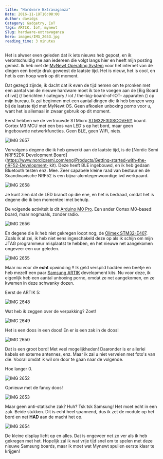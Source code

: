 ```yaml
---
title: "Hardware Extravaganza"
Date: 2016-11-18T16:08:00
Author: davidgs
Category: Gadgetry, IoT
Tags: ARTIK, IoT, mynewt
Slug: hardware-extravaganza
hero: images/IMG_2653.jpg
reading_time: 3 minutes
---
```


Het is alweer even geleden dat ik iets nieuws heb gepost, en ik verontschuldig me aan iedereen die volgt langs hier en heeft mijn posting gemist. Ik heb met de [MyNewt Operating System](http://mynewt.apache.org) voor het internet van de dingen een beetje druk geweest de laatste tijd. Het is nieuw, het is cool, en het is een hoop werk op dit moment.

Dat gezegd zijnde, ik dacht dat ik even de tijd nemen om te pronken met een aantal van de nieuwe hardware moet ik toe te voegen aan de [Big Board of ivd] (/ berichten / category / iot / the-big-board-of-IOT- apparaten /) op mijn bureau. Ik zal beginnen met een aantal dingen die ik heb bonzen weg bij de laatste tijd met MyNewt OS. Geen afkoelen unboxing porno voor u, want het is allemaal in zwaar gebruik op dit moment.

Eerst hebben we de vertrouwde STMicro [STM32F3DISCOVERY](http://www.st.com/stm32f3discovery/) board. Cortex M3 MCU met een bos van LED's op het bord, maar geen ingebouwde netwerkfuncties. Geen BLE, geen WiFi, niets.

![IMG 2657](/posts/category/iot/iot-hardware/images/IMG_2657.jpg)

Vervolgens degene die ik heb gewerkt aan de laatste tijd, is de [Nordic Semi NRF52DK Development Board] (https://www.nordicsemi.com/eng/Products/Getting-started-with-the-nRF52-Development- kit). Deze heeft BLE ingebouwd, en ik heb gedaan Bluetooth testen enz. Mee. Zeer capabele kleine raad van bestuur en de Scandinavische NRF52 is een bijna-alomtegenwoordige ivd werkpaard.

![IMG 2658](/posts/category/iot/iot-hardware/images/IMG_2658.jpg)

Je kunt zien dat de LED brandt op die ene, en het is bedraad, omdat het is degene die ik ben momenteel met behulp.

De volgende activiteit is dit [Arduino M0 Pro](https://www.adafruit.com/products/2417). Een ander Cortex M0-based board, maar nogmaals, zonder radio.

![IMG 2656](/posts/category/iot/iot-hardware/images/IMG_2656.jpg)

En degene die ik heb niet gekregen loopt nog, de [Olimex STM32-E407](https://www.olimex.com/Products/Duino/STM32/OLIMEXINO-STM32/open-source-hardware). Zoals ik al zei, ik heb niet eens ingeschakeld deze op als ik schijn om mijn JTAG programmeur misplaatst te hebben, en het nieuwe net aangekomen ongeveer een uur geleden.

![IMG 2655](/posts/category/iot/iot-hardware/images/IMG_2655.jpg)

Maar nu voor de **echt** opwinding !!<drum roll please> Ik geld verspild hadden een beetje en heb mezelf een paar [Samsung ARTIK](http://artik.io/) development kits. Nu voor deze, ik eigenlijk heb een aantal unboxing porno, omdat ze net aangekomen, en ze kwamen in deze schwanky dozen.

Eerst de ARTIK 5:

![IMG 2648](/posts/category/iot/iot-hardware/images/IMG_2648.jpg)

Wat heb ik zeggen over de verpakking? Zoet!

![IMG 2649](/posts/category/iot/iot-hardware/images/IMG_2649.jpg)

Het is een doos in een doos! En er is een zak in de doos!

![IMG 2650](/posts/category/iot/iot-hardware/images/IMG_2650.jpg)

Dat is een groot bord! Met veel mogelijkheden! Daaronder is er allerlei kabels en externe antennes, enz. Maar ik zal u niet vervelen met foto's van die. Vooral omdat ik wil om door te gaan naar de volgende.

Hoe langer 0.

![IMG 2652](/posts/category/iot/iot-hardware/images/IMG_2652.jpg)

Opnieuw met de fancy doos!

![IMG 2653](/posts/category/iot/iot-hardware/images/IMG_2653.jpg)

Maar geen anti-statische zak? Huh? Tsk tsk Samsung! Het moet echt in een zak. Beide stukken. Dit is echt heel spannend, dus ik zet de module op het bord en net **HAD** aan de macht het op.

![IMG 2654](/posts/category/iot/iot-hardware/images/IMG_2654.jpg)

De kleine display licht op en alles. Dat is ongeveer net zo ver als ik heb gekregen met het. Hopelijk zal ik wat vrije tijd snel om te spelen met deze nieuwe Samsung boards, maar ik moet wat Mynewt spullen eerste klaar te krijgen!
